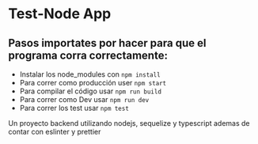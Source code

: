 # Test-Node App
  ## Pasos importates por hacer para que el programa corra correctamente:
  - Instalar los node_modules con `npm install` 
  - Para correr como producción user `npm start` 
  - Para compilar el código usar `npm run build` 
  - Para correr como Dev usar `npm run dev` 
  - Para correr los test usar `npm test`

Un proyecto backend utilizando nodejs, sequelize y typescript ademas de contar con eslinter y prettier